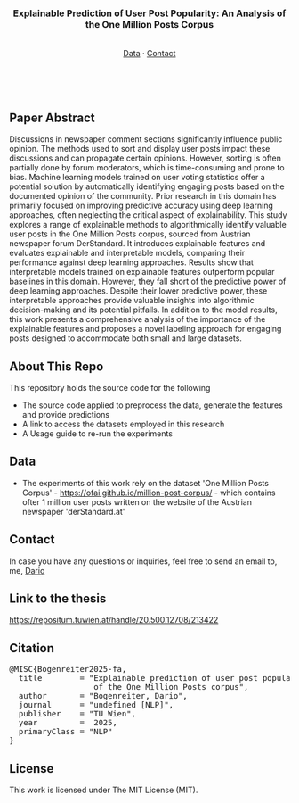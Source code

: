 <div align="center">

  <h3>Explainable Prediction of User Post Popularity: An Analysis of the One Million Posts Corpus</h3>
    
  <p>
    <br />
    <a href=">Paper</a>
    ·
    <a href="https://ofai.github.io/million-post-corpus/">Data</a>
    ·
    <a href="mailto:dariobogenreiter@rocketmail.com">Contact</a>
  </p>
    <br />
    <br />
    <br />
</div>


## Paper Abstract
Discussions in newspaper comment sections significantly influence public opinion. The
methods used to sort and display user posts impact these discussions and can propagate
certain opinions. However, sorting is often partially done by forum moderators, which
is time-consuming and prone to bias. Machine learning models trained on user voting
statistics offer a potential solution by automatically identifying engaging posts based on
the documented opinion of the community. Prior research in this domain has primarily
focused on improving predictive accuracy using deep learning approaches, often neglecting
the critical aspect of explainability. This study explores a range of explainable methods
to algorithmically identify valuable user posts in the One Million Posts corpus, sourced
from Austrian newspaper forum DerStandard. It introduces explainable features and
evaluates explainable and interpretable models, comparing their performance against
deep learning approaches. Results show that interpretable models trained on explainable
features outperform popular baselines in this domain. However, they fall short of the
predictive power of deep learning approaches. Despite their lower predictive power, these
interpretable approaches provide valuable insights into algorithmic decision-making and
its potential pitfalls. In addition to the model results, this work presents a comprehensive
analysis of the importance of the explainable features and proposes a novel labeling
approach for engaging posts designed to accommodate both small and large datasets.

## About This Repo
This repository holds the source code for the following 
* The source code applied to preprocess the data, generate the features and provide predictions
* A link to access the datasets employed in this research
* A Usage guide to re-run the experiments

## Data
* The experiments of this work rely on the dataset 'One Million Posts Corpus' - https://ofai.github.io/million-post-corpus/ - which contains ofter 1 million user posts written on the website of the Austrian newspaper 'derStandard.at'



## Contact
In case you have any questions or inquiries, feel free to send an email to, me, <a href="mailto:dariobogenreiter@rocketmail.com">Dario</a> 

## Link to the thesis

https://repositum.tuwien.at/handle/20.500.12708/213422

## Citation
<pre>
@MISC{Bogenreiter2025-fa,
  title        = "Explainable prediction of user post popularity: An analysis
                  of the One Million Posts corpus",
  author       = "Bogenreiter, Dario",
  journal      = "undefined [NLP]",
  publisher    = "TU Wien",
  year         =  2025,
  primaryClass = "NLP"
}
</pre>

## License
This work is licensed under The MIT License (MIT).
